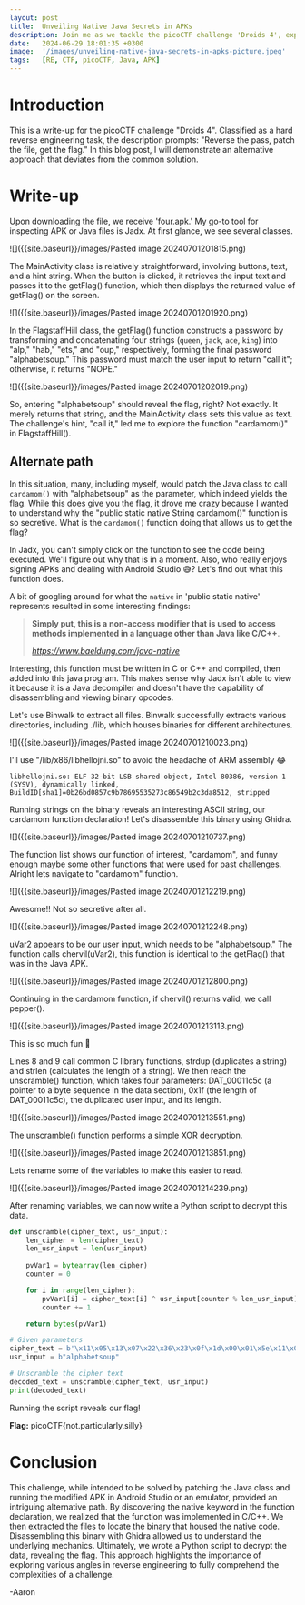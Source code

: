 ```yaml
---
layout: post
title:  Unveiling Native Java Secrets in APKs
description: Join me as we tackle the picoCTF challenge 'Droids 4', exploring native Java secrets in APKs and decoding the puzzle to reveal the flag. From dissecting binaries to scripting Python for decryption, this journey offers valuable insights into creative reverse engineering. Grab your coffee and join the adventure!
date:   2024-06-29 18:01:35 +0300
image:  '/images/unveiling-native-java-secrets-in-apks-picture.jpeg'
tags:   [RE, CTF, picoCTF, Java, APK]
---
```


# Introduction

This is a write-up for the picoCTF challenge "Droids 4". Classified as a hard reverse engineering task, the description prompts: "Reverse the pass, patch the file, get the flag." In this blog post, I will demonstrate an alternative approach that deviates from the common solution.

# Write-up

Upon downloading the file, we receive 'four.apk.' My go-to tool for inspecting APK or Java files is Jadx. At first glance, we see several classes.

![]({{site.baseurl}}/images/Pasted image 20240701201815.png)

The MainActivity class is relatively straightforward, involving buttons, text, and a hint string. When the button is clicked, it retrieves the input text and passes it to the getFlag() function, which then displays the returned value of getFlag() on the screen.

![]({{site.baseurl}}/images/Pasted image 20240701201920.png)

In the FlagstaffHill class, the getFlag() function constructs a password by transforming and concatenating four strings (`queen`, `jack`, `ace`, `king`) into "alp," "hab," "ets," and "oup," respectively, forming the final password "alphabetsoup." This password must match the user input to return "call it"; otherwise, it returns "NOPE."

![]({{site.baseurl}}/images/Pasted image 20240701202019.png)

So, entering "alphabetsoup" should reveal the flag, right? Not exactly. It merely returns that string, and the MainActivity class sets this value as text. The challenge's hint, "call it," led me to explore the function "cardamom()" in FlagstaffHill().

## Alternate path
In this situation, many, including myself, would patch the Java class to call `cardamom()` with "alphabetsoup" as the parameter, which indeed yields the flag. While this does give you the flag, it drove me crazy because I wanted to understand why the "public static native String cardamom()" function is so secretive. What is the `cardamom()` function doing that allows us to get the flag?

In Jadx, you can't simply click on the function to see the code being executed. We'll figure out why that is in a moment. Also, who really enjoys signing APKs and dealing with Android Studio 😅? Let's find out what this function does.

A bit of googling around for what the `native` in 'public static native' represents resulted in some interesting findings:

> **Simply put, this is a non-access modifier that is used to access methods implemented in a language other than Java like C/C++**.
> 
> <cite> https://www.baeldung.com/java-native </cite>

Interesting, this function must be written in C or C++ and compiled, then added into this java program. This makes sense why Jadx isn't able to view it because it is a Java decompiler and doesn't have the capability of disassembling and viewing binary opcodes.

Let's use Binwalk to extract all files. Binwalk successfully extracts various directories, including ./lib, which houses binaries for different architectures. 

![]({{site.baseurl}}/images/Pasted image 20240701210023.png)

I'll use "/lib/x86/libhellojni.so" to avoid the headache of ARM assembly 😂

```shell
libhellojni.so: ELF 32-bit LSB shared object, Intel 80386, version 1 (SYSV), dynamically linked, BuildID[sha1]=0b26bd0857c9b78695535273c86549b2c3da8512, stripped
```

Running strings on the binary reveals an interesting ASCII string, our cardamom function declaration! Let's disassemble this binary using Ghidra.

![]({{site.baseurl}}/images/Pasted image 20240701210737.png)

The function list shows our function of interest, "cardamom", and funny enough maybe some other functions that were used for past challenges. Alright lets navigate to "cardamom" function.

![]({{site.baseurl}}/images/Pasted image 20240701212219.png)

Awesome!! Not so secretive after all.

![]({{site.baseurl}}/images/Pasted image 20240701212248.png)

uVar2 appears to be our user input, which needs to be "alphabetsoup." The function calls chervil(uVar2), this function is identical to the getFlag() that was in the Java APK.

![]({{site.baseurl}}/images/Pasted image 20240701212800.png)

Continuing in the cardamom function, if chervil() returns valid, we call pepper().

![]({{site.baseurl}}/images/Pasted image 20240701213113.png)

This is so much fun 🙂

Lines 8 and 9 call common C library functions, strdup (duplicates a string) and strlen (calculates the length of a string). We then reach the unscramble() function, which takes four parameters: DAT_00011c5c (a pointer to a byte sequence in the data section), 0x1f (the length of DAT_00011c5c), the duplicated user input, and its length.

![]({{site.baseurl}}/images/Pasted image 20240701213551.png)

The unscramble() function performs a simple XOR decryption.

![]({{site.baseurl}}/images/Pasted image 20240701213851.png)

Lets rename some of the variables to make this easier to read.

![]({{site.baseurl}}/images/Pasted image 20240701214239.png)

After renaming variables, we can now write a Python script to decrypt this data.

```python
def unscramble(cipher_text, usr_input):
    len_cipher = len(cipher_text)
    len_usr_input = len(usr_input)
    
    pvVar1 = bytearray(len_cipher)
    counter = 0

    for i in range(len_cipher):
        pvVar1[i] = cipher_text[i] ^ usr_input[counter % len_usr_input]
        counter += 1

    return bytes(pvVar1)

# Given parameters
cipher_text = b'\x11\x05\x13\x07\x22\x36\x23\x0f\x1d\x00\x01\x5e\x11\x0d\x02\x1c\x08\x01\x10\x18\x12\x1d\x19\x09\x4f\x1f\x19\x04\x0d\x1b\x18\x00'
usr_input = b"alphabetsoup"

# Unscramble the cipher text
decoded_text = unscramble(cipher_text, usr_input)
print(decoded_text)
```

Running the script reveals our flag!

**Flag:** picoCTF{not.particularly.silly}

# Conclusion
This challenge, while intended to be solved by patching the Java class and running the modified APK in Android Studio or an emulator, provided an intriguing alternative path. By discovering the native keyword in the function declaration, we realized that the function was implemented in C/C++. We then extracted the files to locate the binary that housed the native code. Disassembling this binary with Ghidra allowed us to understand the underlying mechanics. Ultimately, we wrote a Python script to decrypt the data, revealing the flag. This approach highlights the importance of exploring various angles in reverse engineering to fully comprehend the complexities of a challenge.

-Aaron
